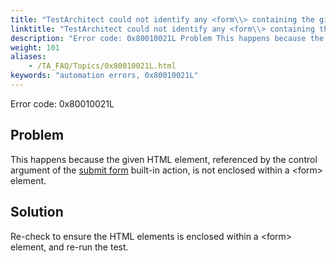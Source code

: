 ```yaml
--- 
title: "TestArchitect could not identify any <form\\> containing the given control."
linktitle: "TestArchitect could not identify any <form\\> containing the given control."
description: "Error code: 0x80010021L Problem This happens because the given HTML element, referenced by the control argument of the submit form built-in action, is not enclosed within a &lt;form&gt; element. Solution ..."
weight: 101
aliases: 
    - /TA_FAQ/Topics/0x80010021L.html
keywords: "automation errors, 0x80010021L"
---
```


Error code: 0x80010021L

## Problem

This happens because the given HTML element, referenced by the control argument of the [submit form](/TA_Automation/Topics/bia_submit_form.html) built-in action, is not enclosed within a <form\> element.

## Solution

Re-check to ensure the HTML elements is enclosed within a <form\> element, and re-run the test.




